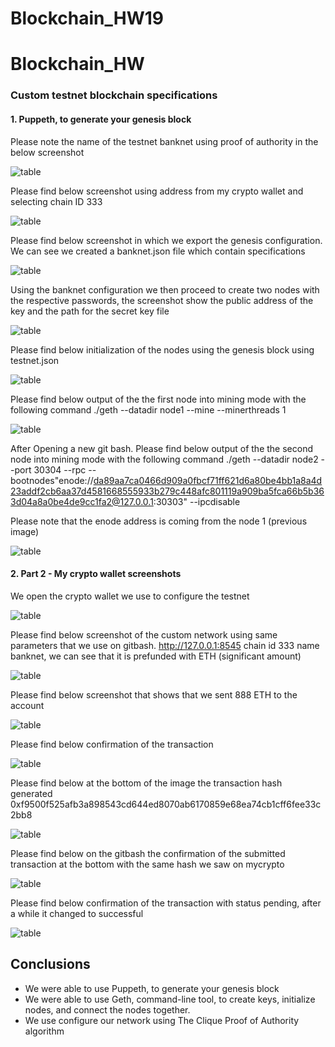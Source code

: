 # Blockchain_HW19

# Blockchain_HW

###  Custom testnet blockchain specifications 
#### 1. Puppeth, to generate your genesis block 

Please note the name of the testnet banknet using proof of authority in the below screenshot

![table](https://github.com/andreaovelar/Blockchain_HW19/blob/master/images/Capture.PNG "CLOSE")

Please find below screenshot using address from my crypto wallet and selecting chain ID 333

![table](https://github.com/andreaovelar/Blockchain_HW19/blob/master/images/Capture1.PNG "CLOSE")

Please find below screenshot in which we export the genesis configuration. We can see we created a banknet.json file which contain specifications

![table](https://github.com/andreaovelar/Blockchain_HW19/blob/master/images/Capture2.PNG "CLOSE")

Using the banknet configuration we then proceed to create two nodes with the respective passwords, the screenshot show the public address of the key and the path for the secret key file 

![table](https://github.com/andreaovelar/Blockchain_HW19/blob/master/images/Capture3.PNG "CLOSE")

Please find below initialization of the nodes using the genesis block using testnet.json

![table](https://github.com/andreaovelar/Blockchain_HW19/blob/master/images/Capture4.PNG "CLOSE")

Please find below output of the the first node into mining mode with the following command ./geth --datadir node1 --mine --minerthreads 1

![table](https://github.com/andreaovelar/Blockchain_HW19/blob/master/images/Capture55.PNG "CLOSE")

After Opening a new git bash. Please find below output of the the second node into mining mode with the following command ./geth --datadir node2 --port 30304 --rpc --bootnodes"enode://da89aa7ca0466d909a0fbcf71ff621d6a80be4bb1a8a4d23addf2cb6aa37d4581668555933b279c448afc801119a909ba5fca66b5b363d04a8a0be4de9cc1fa2@127.0.0.1:30303" --ipcdisable 

Please note that the enode address is coming from the node 1 (previous image)

![table](https://github.com/andreaovelar/Blockchain_HW18/blob/master/images/Capture6.PNG "CLOSE")


#### 2. Part 2 - My crypto wallet screenshots

We open the crypto wallet we use to configure the testnet

![table](https://github.com/andreaovelar/Blockchain_HW18/blob/master/images/Capture7.PNG "CLOSE")

Please find below screenshot of the custom network using same parameters that we use on gitbash. http://127.0.0.1:8545 chain id 333 name banknet, we can see that it is prefunded with ETH (significant amount)

![table](https://github.com/andreaovelar/Blockchain_HW18/blob/master/images/Capture8.PNG "CLOSE")

Please find below screenshot that shows that we sent 888 ETH to the account 

![table](https://github.com/andreaovelar/Blockchain_HW18/blob/master/images/Capture9.PNG "CLOSE")

Please find below confirmation of the transaction

![table](https://github.com/andreaovelar/Blockchain_HW18/blob/master/images/Capture10.PNG "CLOSE")

Please find below at the bottom of the image the transaction hash generated 0xf9500f525afb3a898543cd644ed8070ab6170859e68ea74cb1cff6fee33c2bb8  

![table](https://github.com/andreaovelar/Blockchain_HW18/blob/master/images/Capture11.PNG "CLOSE")

Please find below on the gitbash the confirmation of the submitted transaction at the bottom with the same hash we saw on mycrypto 

![table](https://github.com/andreaovelar/Blockchain_HW18/blob/master/images/Capture12.PNG "CLOSE")

Please find below confirmation of the transaction with status pending, after a while it changed to successful  

![table](https://github.com/andreaovelar/Blockchain_HW18/blob/master/images/Capture13.PNG "CLOSE")

## Conclusions 
* We were able to use Puppeth, to generate your genesis block
* We were able to use Geth, command-line tool, to create keys, initialize nodes, and connect the nodes together.
* We use configure our network using The Clique Proof of Authority algorithm
